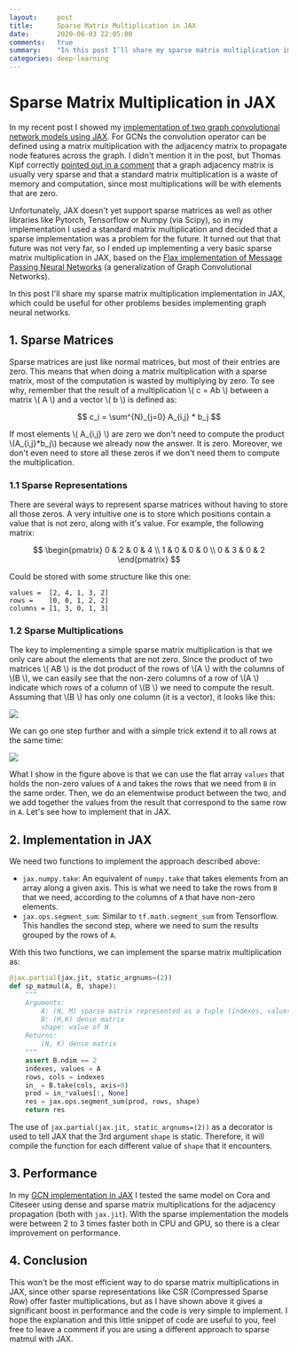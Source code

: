 ```yaml
---
layout:     post
title:      Sparse Matrix Multiplication in JAX
date:       2020-06-03 22:05:00
comments:   true
summary:    "In this post I’ll share my sparse matrix multiplication implementation in JAX, which could be useful for other problems besides implementing graph neural networks."
categories: deep-learning
---
```


# Sparse Matrix Multiplication in JAX

In my recent post I showed my [implementation of two graph convolutional network models using JAX](http://gcucurull.github.io/deep-learning/2020/04/20/jax-graph-neural-networks/). For GCNs the convolution operator can be defined using a matrix multiplication with the adjacency matrix to propagate node features across the graph. I didn't mention it in the post, but Thomas Kipf correctly [pointed out in a comment](http://gcucurull.github.io/deep-learning/2020/04/20/jax-graph-neural-networks/#comment-4902236586) that a graph adjacency matrix is usually very sparse and that a standard matrix multiplication is a waste of memory and computation, since most multiplications will be with elements that are zero.

Unfortunately, JAX doesn't yet support sparse matrices as well as other libraries like Pytorch, Tensorflow or Numpy (via Scipy), so in my implementation I used a standard matrix multiplication and decided that a sparse implementation was a problem for the future. It turned out that that future was not very far, so I ended up implementing a very basic sparse matrix multiplication in JAX, based on the [Flax implementation of Message Passing Neural Networks](https://github.com/google/flax/blob/master/examples/graph/models.py) (a generalization of Graph Convolutional Networks).

In this post I'll share my sparse matrix multiplication implementation in JAX, which could be useful for other problems besides implementing graph neural networks. 

## 1. Sparse Matrices

Sparse matrices are just like normal matrices, but most of their entries are zero. This means that when doing a matrix multiplication with a sparse matrix, most of the computation is wasted by multiplying by zero. To see why, remember that the result of a multiplication \\( c = Ab \\) between a matrix \\( A \\) and a vector \\( b \\) is defined as:

$$ c_i = \sum^{N}_{j=0} A_{i,j} * b_j $$

If most elements \\( A_{i,j} \\) are zero we don't need to compute the product \\(A_{i,j}*b_j\\) because we already now the answer. It is zero. Moreover, we don't even need to store all these zeros if we don't need them to compute the multiplication.

### 1.1 Sparse Representations

There are several ways to represent sparse matrices without having to store all those zeros. A very intuitive one is to store which positions contain a value that is not zero, along with it's value. For example, the following matrix:

$$ \begin{pmatrix} 
0 & 2 & 0 & 4 \\ 
1 & 0 & 0 & 0 \\
0 & 3 & 0 & 2
\end{pmatrix}  $$

Could be stored with some structure like this one:

```
values =  [2, 4, 1, 3, 2]
rows =    [0, 0, 1, 2, 2]
columns = [1, 3, 0, 1, 3]
```

### 1.2 Sparse Multiplications

The key to implementing a simple sparse matrix multiplication is that we only care about the elements that are not zero. Since the product of two matrices \\( AB \\) is the dot product of the rows of \\(A \\) with the columns of \\(B \\), we can easily see that the non-zero columns of a row of \\(A \\) indicate which rows of a column of \\(B \\) we need to compute the result. Assuming that \\(B \\) has only one column (it is a vector), it looks like this:

<img src="https://i.imgur.com/hIzzBNU.png">


We can go one step further and with a simple trick extend it to all rows at the same time:

![](https://i.imgur.com/T1gYwDj.png)


What I show in the figure above is that we can use the flat array `values` that holds the non-zero values of `A` and takes the rows that we need from `B` in the same order. Then, we do an elementwise product between the two, and we add together the values from the result that correspond to the same row in `A`. Let's see how to implement that in JAX.


## 2. Implementation in JAX

We need two functions to implement the approach described above:
* `jax.numpy.take`: An equivalent of `numpy.take` that takes elements from an array along a given axis. This is what we need to take the rows from `B` that we need, according to the columns of `A` that have non-zero elements.
* `jax.ops.segment_sum`: Similar to `tf.math.segment_sum` from Tensorflow. This handles the second step, where we need to sum the results grouped by the rows of `A`.

With this two functions, we can implement the sparse matrix multiplication as:

```python
@jax.partial(jax.jit, static_argnums=(2))
def sp_matmul(A, B, shape):
    """
    Arguments:
        A: (N, M) sparse matrix represented as a tuple (indexes, values)
        B: (M,K) dense matrix
        shape: value of N
    Returns:
        (N, K) dense matrix
    """
    assert B.ndim == 2
    indexes, values = A
    rows, cols = indexes
    in_ = B.take(cols, axis=0)
    prod = in_*values[:, None]
    res = jax.ops.segment_sum(prod, rows, shape)
    return res
```

The use of `jax.partial(jax.jit, static_argnums=(2))` as a decorator is used to tell JAX that the 3rd argument `shape` is static. Therefore, it will compile the function for each different value of `shape` that it encounters.

## 3. Performance

In my [GCN implementation in JAX](https://github.com/gcucurull/jax-gcn) I tested the same model on Cora and Citeseer using dense and sparse matrix multiplications for the adjacency propagation (both with `jax.jit`). With the sparse implementation the models were between 2 to 3 times faster both in CPU and GPU, so there is a clear improvement on performance.

## 4. Conclusion

This won't be the most efficient way to do sparse matrix multiplications in JAX, since other sparse representations like CSR (Compressed Sparse Row) offer faster multiplications, but as I have shown above it gives a significant boost in performance and the code is very simple to implement.
I hope the explanation and this little snippet of code are useful to you, feel free to leave a comment if you are using a different approach to sparse matmul with JAX.
